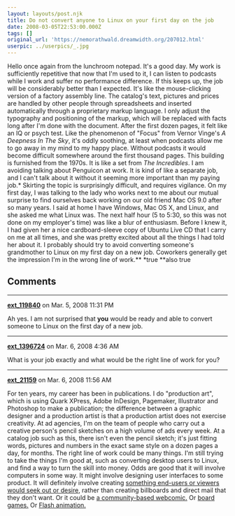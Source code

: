 ```yaml
---
layout: layouts/post.njk
title: Do not convert anyone to Linux on your first day on the job
date: 2008-03-05T22:53:00.000Z
tags: []
original_url: 'https://nemorathwald.dreamwidth.org/207012.html'
userpic: ../userpics/_.jpg
---
```

Hello once again from the lunchroom notepad. It's a good day. My work is sufficiently repetitive that now that I'm used to it, I can listen to podcasts while I work and suffer no performance difference. If this keeps up, the job will be considerably better than I expected. It's like the mouse-clicking version of a factory assembly line. The catalog's text, pictures and prices are handled by other people through spreadsheets and inserted automatically through a proprietary markup language. I only adjust the typography and positioning of the markup, which will be replaced with facts long after I'm done with the document. After the first dozen pages, it felt like an IQ or psych test. Like the phenomenon of "Focus" from Vernor Vinge's _A Deepness In The Sky_, it's oddly soothing, at least when podcasts allow me to go away in my mind to my happy place. Without podcasts it would become difficult somewhere around the first thousand pages. This building is furnished from the 1970s. It is like a set from _The Incredibles_. I am avoiding talking about Penguicon at work. It is kind of like a separate job, and I can't talk about it without it seeming more important than my paying job.\* Skirting the topic is surprisingly difficult, and requires vigilance. On my first day, I was talking to the lady who works next to me about our mutual surprise to find ourselves back working on our old friend Mac OS 9.0 after so many years. I said at home I have Windows, Mac OS X, and Linux, and she asked me what Linux was. The next half hour (5 to 5:30, so this was not done on my employer's time) was like a blur of enthusiasm. Before I knew it, I had given her a nice cardboard-sleeve copy of Ubuntu Live CD that I carry on me at all times, and she was pretty excited about all the things I had told her about it. I probably should try to avoid converting someone's grandmother to Linux on my first day on a new job. Coworkers generally get the impression I'm in the wrong line of work.\*\* \*true \*\*also true

## Comments

---

**[ext_119840](https://www.dreamwidth.org/users/ext_119840)** on Mar. 5, 2008 11:31 PM

Ah yes. I am not surprised that **you** would be ready and able to convert someone to Linux on the first day of a new job.

---

**[ext_1396724](https://www.dreamwidth.org/users/ext_1396724)** on Mar. 6, 2008 4:36 AM

What is your job exactly and what would be the right line of work for you?

---

**[ext_21159](https://www.dreamwidth.org/users/ext_21159)** on Mar. 6, 2008 11:56 AM

For ten years, my career has been in publications. I do "production art", which is using Quark XPress, Adobe InDesign, Pagemaker, Illustrator and Photoshop to make a publication; the difference between a graphic designer and a production artist is that a production artist does not exercise creativity. At ad agencies, I'm on the team of people who carry out a creative person's pencil sketches on a high volume of ads every week. At a catalog job such as this, there isn't even the pencil sketch; it's just fitting words, pictures and numbers in the exact same style on a dozen pages a day, for months. The right line of work could be many things. I'm still trying to take the things I'm good at, such as converting desktop users to Linux, and find a way to turn the skill into money. Odds are good that it will involve computers in some way. It might involve designing user interfaces to some product. It will definitely involve creating [something end-users or viewers would seek out or desire](http://matt-arnold.livejournal.com/214776.html), rather than creating billboards and direct mail that they don't want. Or it could be [a community-based webcomic.](http://matt-arnold.livejournal.com/217143.html) Or [board games.](http://matt-arnold.livejournal.com/216838.html) Or [Flash animation.](http://matt-arnold.livejournal.com/216731.html)
